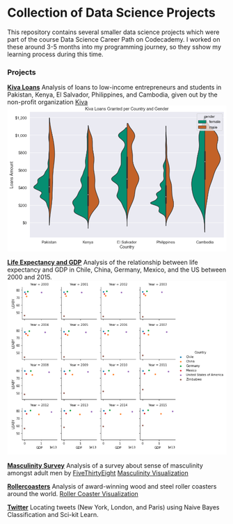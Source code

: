 # Collection of Data Science Projects 

This repository contains several smaller data science projects which were part of the course Data Science Career Path on Codecademy. I worked on these around 3-5 months into my programming journey, so they sshow my learning process during this time.

### Projects

**[Kiva Loans](https://github.com/HeleneFabia/ds-projects/blob/master/kiva_loans/kiva_project.ipynb)**
Analysis of loans to low-income entrepreneurs and students in Pakistan, Kenya, El Salvador, Philippines, and Cambodia, given out by the non-profit organization [Kiva](https://www.kiva.org)
![Kiva Visualization](https://github.com/HeleneFabia/ds-projects/blob/master/kiva_loans/kiva-visualization.png)

**[Life Expectancy and GDP](https://github.com/HeleneFabia/ds-projects/blob/master/life_expectancy_gdp/life_expectancy_gdp.ipynb)**
Analysis of the relationship between life expectancy and GDP in Chile, China, Germany, Mexico, and the US between 2000 and 2015. 
![Life Expectancy and GDP Visualization](https://github.com/HeleneFabia/ds-projects/blob/master/life_expectancy_gdp/life_exp_gdp.png)

**[Masculinity Survey](https://github.com/HeleneFabia/ds-projects/blob/master/masculinity_survey/masculinity_project.ipynb)**
Analysis of a survey about sense of masculinity amongst adult men by [FiveThirtyEight](https://fivethirtyeight.com)
[Masculinity Visualization](https://github.com/HeleneFabia/ds-projects/blob/master/masculinity_survey/masculinity.png)

**[Rollercoasters](https://github.com/HeleneFabia/ds-projects/blob/master/roller_coasters/roller_coasters.ipynb)**
Analysis of award-winning wood and steel roller coasters around the world.
[Roller Coaster Visualization](https://github.com/HeleneFabia/ds-projects/blob/master/roller_coasters/plot_top_5_rollercoasters.png)

**[Twitter](https://github.com/HeleneFabia/ds-projects/blob/master/twitter/tweet_location.ipynb)**
Locating tweets (New York, London, and Paris) using Naive Bayes Classification and Sci-kit Learn.

